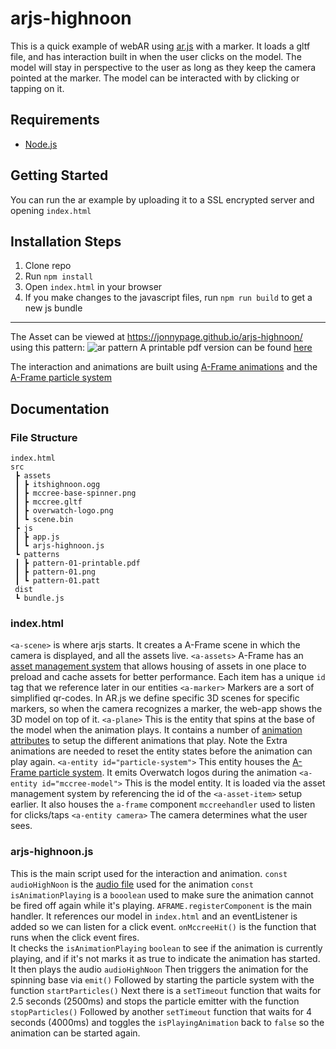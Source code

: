 # arjs-highnoon

This is a quick example of webAR using [ar.js](https://ar-js-org.github.io/AR.js/) with a marker. It loads a gltf file, and has interaction built in when the user clicks on the model. The model will stay in perspective to the user as long as they keep the camera pointed at the marker. The model can be interacted with by clicking or tapping on it.

## Requirements

- [Node.js](http://nodejs.org/)

## Getting Started

You can run the ar example by uploading it to a SSL encrypted server and opening `index.html`

## Installation Steps

1. Clone repo
2. Run `npm install`
3. Open `index.html` in your browser
4. If you make changes to the javascript files, run `npm run build` to get a new js bundle

---

The Asset can be viewed at https://jonnypage.github.io/arjs-highnoon/ using this pattern:
![ar pattern](https://jonnypage.github.io/arjs-highnoon/src/patterns/pattern-01.png)
A printable pdf version can be found [here](https://github.com/jonnypage/arjs-highnoon/blob/main/src/patterns/pattern-01-printable.pdf)

The interaction and animations are built using [A-Frame animations](https://github.com/aframevr/aframe) and the [A-Frame particle system](https://github.com/IdeaSpaceVR/aframe-particle-system-component)

## Documentation

### File Structure

    index.html
    src
     ┣ assets
     ┃ ┣ itshighnoon.ogg
     ┃ ┣ mccree-base-spinner.png
     ┃ ┣ mccree.gltf
     ┃ ┣ overwatch-logo.png
     ┃ ┗ scene.bin
     ┣ js
     ┃ ┣ app.js
     ┃ ┗ arjs-highnoon.js
     ┗ patterns
     ┃ ┣ pattern-01-printable.pdf
     ┃ ┣ pattern-01.png
     ┃ ┗ pattern-01.patt
     dist
     ┗ bundle.js

### index.html

`<a-scene>` is where arjs starts. It creates a A-Frame scene in which the camera is displayed, and all the assets live.
`<a-assets>` A-Frame has an [asset management system](https://aframe.io/docs/0.9.0/core/asset-management-system.html) that allows housing of assets in one place to preload and cache assets for better performance.
Each item has a unique `id` tag that we reference later in our entities
`<a-marker>` Markers are a sort of simplified qr-codes. In AR.js we define specific 3D scenes for specific markers, so when the camera recognizes a marker, the web-app shows the 3D model on top of it.
`<a-plane>` This is the entity that spins at the base of the model when the animation plays. It contains a number of [animation attributes](https://aframe.io/docs/0.9.0/components/animation.html) to setup the different animations that play. Note the Extra animations are needed to reset the entity states before the animation can play again.
`<a-entity id="particle-system">` This entity houses the [A-Frame particle system](https://github.com/IdeaSpaceVR/aframe-particle-system-component). It emits Overwatch logos during the animation
`<a-entity id="mccree-model">` This is the model entity. It is loaded via the asset management system by referencing the id of the `<a-asset-item>` setup earlier. It also houses the `a-frame` component `mccreehandler` used to listen for clicks/taps
`<a-entity camera>` The camera determines what the user sees.

### arjs-highnoon.js

This is the main script used for the interaction and animation.
`const audioHighNoon` is the [audio file](https://www.w3schools.com/jsref/met_audio_play.asp) used for the animation
`const isAnimationPlaying` is a `booolean` used to make sure the animation cannot be fired off again while it's playing.
`AFRAME.registerComponent` is the main handler. It references our model in `index.html` and an eventListener is added so we can listen for a click event.
`onMccreeHit()` is the function that runs when the click event fires.  
It checks the `isAnimationPlaying` `boolean` to see if the animation is currently playing, and if it's not marks it as true to indicate the animation has started.
It then plays the audio `audioHighNoon`
Then triggers the animation for the spinning base via `emit()`
Followed by starting the particle system with the function `startParticles()`
Next there is a `setTimeout` function that waits for 2.5 seconds (2500ms) and stops the particle emitter with the function `stopParticles()`
Followed by another `setTimeout` function that waits for 4 seconds (4000ms) and toggles the `isPlayingAnimation` back to `false` so the animation can be started again.
